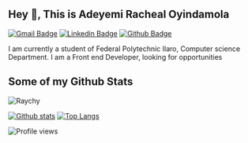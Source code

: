 ## Hey 👋, This is Adeyemi Racheal Oyindamola
[![Gmail Badge](https://img.shields.io/badge/-Princessade33@gmail.com-c14438?style=flat&logo=Gmail&logoColor=white&link=mailto:Princessade33@gmail.com)](mailto:Princessade33@gmail.com) 
[![Linkedin Badge](https://img.shields.io/badge/-adeyemi-racheal-0763aa192-0072b1?style=flat&logo=Linkedin&logoColor=white&link=https://www.linkedin.com/in/adeyemi-racheal-0763aa192/)](https://www.linkedin.com/in/adeyemi-racheal-0763aa192/) [![Github Badge](https://img.shields.io/badge/-Raychy-grey?style=flat&logo=github&logoColor=white&link=https://github.com/Raychy/)](https://www.github.com/Raychy/) <p align='left'>I am currently a student of Federal Polytechnic Ilaro, Computer science Department. I am a Front end Developer, looking for opportunities</p>
## Some of my Github Stats
<p align=left> <img src=https://komarev.com/ghpvc/?username=Raychy alt=Raychy /> </p>

[![Github stats](https://github-readme-stats.vercel.app/api?username=Raychy&show_icons=true&include_all_commits=true)](https://github.com/Raychy/github-readme-stats)
[![Top Langs](https://github-readme-stats.vercel.app/api/top-langs/?username=Raychy&layout=compact)](https://github.com/Raychy/github-readme-stats)

![Profile views](https://gpvc.arturio.dev/Raychy)

